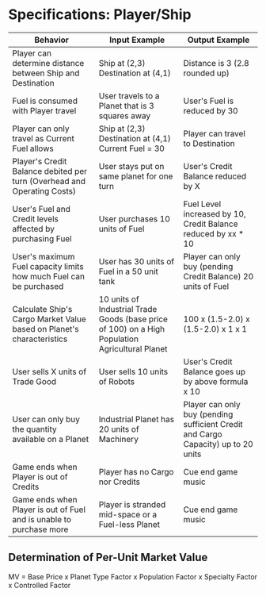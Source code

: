 # Specifications: Player/Ship
| Behavior | Input Example | Output Example |
| --- | --- | --- |
| Player can determine distance between Ship and Destination | Ship at (2,3) Destination at (4,1) | Distance is 3 (2.8 rounded up) |
| Fuel is consumed with Player travel | User travels to a Planet that is 3 squares away | User's Fuel is reduced by 30 |
| Player can only travel as Current Fuel allows | Ship at (2,3) Destination at (4,1) Current Fuel = 30 | Player can travel to Destination |
| Player's Credit Balance debited per turn (Overhead and Operating Costs) | User stays put on same planet for one turn | User's Credit Balance reduced by X |
| User's Fuel and Credit levels affected by purchasing Fuel | User purchases 10 units of Fuel | Fuel Level increased by 10, Credit Balance reduced by xx * 10 |
| User's maximum Fuel capacity limits how much Fuel can be purchased | User has 30 units of Fuel in a 50 unit tank | Player can only buy (pending Credit Balance) 20 units of Fuel |
| Calculate Ship's Cargo Market Value based on Planet's characteristics | 10 units of Industrial Trade Goods (base price of 100) on a High Population Agricultural Planet | 100 x (1.5-2.0) x (1.5-2.0) x 1 x 1 |
| User sells X units of Trade Good | User sells 10 units of Robots | User's Credit Balance goes up by above formula x 10 |
| User can only buy the quantity available on a Planet | Industrial Planet has 20 units of Machinery | Player can only buy (pending sufficient Credit and Cargo Capacity) up to 20 units |
| Game ends when Player is out of Credits | Player has no Cargo nor Credits | Cue end game music |
| Game ends when Player is out of Fuel and is unable to purchase more | Player is stranded mid-space or a Fuel-less Planet | Cue end game music |

## Determination of Per-Unit Market Value
MV = Base Price x Planet Type Factor x Population Factor x Specialty Factor x Controlled Factor
